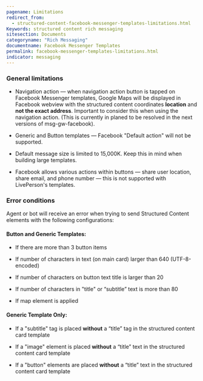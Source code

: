 ```yaml
---
pagename: Limitations
redirect_from:
  - structured-content-facebook-messenger-templates-limitations.html
Keywords: structured content rich messaging
sitesection: Documents
categoryname: "Rich Messaging"
documentname: Facebook Messenger Templates
permalink: facebook-messenger-templates-limitations.html
indicator: messaging
---
```


### General limitations

* Navigation action — when navigation action button is tapped on Facebook Messenger templates, Google Maps will be displayed in Facebook webview with the structured content coordinates **location** and **not the exact address**. Important to consider this when using the navigation action. (This is currently in planed to be resolved in the next versions of msg-gw-facebook).

* Generic and Button templates — Facebook "Default action" will not be supported.

* Default message size is limited to 15,000K. Keep this in mind when building large templates.

* Facebook allows various actions within buttons — share user location, share email, and phone number — this is not supported with LivePerson's templates.

### Error conditions

Agent or bot will receive an error when trying to send Structured Content elements with the following configurations:

#### Button and Generic Templates:
  * If there are more than 3 button items
  
  * If number of characters in text (on main card) larger than 640 (UTF-8-encoded)

  * If number of characters on button text title is larger than 20

  * If number of characters in "title" or “subtitle” text is more than 80

  * If map element is applied

#### Generic Template Only:

  * If a "subtitle" tag is placed **without** a “title” tag in the structured content card template

  * If a "image" element is placed **without** a “title” text in the structured content card template

  * If a "button" elements are placed **without** a “title” text in the structured content card template

